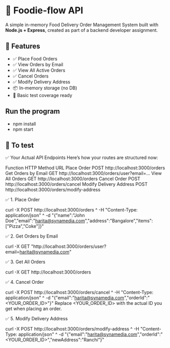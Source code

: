 # 🍔 Foodie-flow API

A simple in-memory Food Delivery Order Management System built with **Node.js + Express**, created as part of a backend developer assignment.

## 🛫 Features

- ✅ Place Food Orders
- ✅ View Orders by Email
- ✅ View All Active Orders
- ✅ Cancel Orders
- ✅ Modify Delivery Address
- 📦 In-memory storage (no DB)
- 🧪 Basic test coverage ready


## Run the program

- npm install 
- npm start

## 🚀 To test

✅ Your Actual API Endpoints
Here’s how your routes are structured now:

Function	                    HTTP Method	URL
Place Order	POST	            http://localhost:3000/orders
Get Orders by Email	GET	      http://localhost:3000/orders/user?email=...
View All Orders	GET	          http://localhost:3000/orders
Cancel Order	POST	          http://localhost:3000/orders/cancel
Modify Delivery Address	POST	http://localhost:3000/orders/modify-address


✅ 1. Place Order

curl -X POST http://localhost:3000/orders ^
-H "Content-Type: application/json" ^
-d "{\"name\":\"John Doe\",\"email\":\"harita@synamedia.com\",\"address\":\"Bangalore\",\"items\":[\"Pizza\",\"Coke\"]}"

✅ 2. Get Orders by Email

curl -X GET "http://localhost:3000/orders/user?email=harita@synamedia.com"

✅ 3. Get All Orders

curl -X GET http://localhost:3000/orders

✅ 4. Cancel Order

curl -X POST http://localhost:3000/orders/cancel ^
-H "Content-Type: application/json" ^
-d "{\"email\":\"harita@synamedia.com\",\"orderId\":\"<YOUR_ORDER_ID>\"}"
Replace <YOUR_ORDER_ID> with the actual ID you get when placing an order.

✅ 5. Modify Delivery Address

curl -X POST http://localhost:3000/orders/modify-address ^
-H "Content-Type: application/json" ^
-d "{\"email\":\"harita@synamedia.com\",\"orderId\":\"<YOUR_ORDER_ID>\",\"newAddress\":\"Ranchi\"}"
